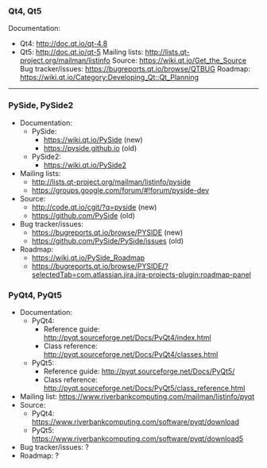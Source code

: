 ### Qt4, Qt5

Documentation:
  * Qt4: http://doc.qt.io/qt-4.8
  * Qt5: http://doc.qt.io/qt-5
Mailing lists: http://lists.qt-project.org/mailman/listinfo
Source: https://wiki.qt.io/Get_the_Source
Bug tracker/issues: https://bugreports.qt.io/browse/QTBUG
Roadmap: https://wiki.qt.io/Category:Developing_Qt::Qt_Planning

___

### PySide, PySide2

* Documentation:
  * PySide:
	  * https://wiki.qt.io/PySide (new)
	  * https://pyside.github.io (old)
  * PySide2:
      * https://wiki.qt.io/PySide2
* Mailing lists:
  * http://lists.qt-project.org/mailman/listinfo/pyside
  * https://groups.google.com/forum/#!forum/pyside-dev
* Source:
  * http://code.qt.io/cgit/?q=pyside (new)
  * https://github.com/PySide (old)
* Bug tracker/issues:
  * https://bugreports.qt.io/browse/PYSIDE (new)
  * https://github.com/PySide/PySide/issues (old)
* Roadmap:
  * https://wiki.qt.io/PySide_Roadmap
  * https://bugreports.qt.io/browse/PYSIDE/?selectedTab=com.atlassian.jira.jira-projects-plugin:roadmap-panel

### PyQt4, PyQt5

* Documentation:
  * PyQt4:
	  * Reference guide: http://pyqt.sourceforge.net/Docs/PyQt4/index.html
	  * Class reference: http://pyqt.sourceforge.net/Docs/PyQt4/classes.html
  * PyQt5:
	  * Reference guide: http://pyqt.sourceforge.net/Docs/PyQt5/
	  * Class reference: http://pyqt.sourceforge.net/Docs/PyQt5/class_reference.html
* Mailing list: https://www.riverbankcomputing.com/mailman/listinfo/pyqt
* Source:
  * PyQt4: https://www.riverbankcomputing.com/software/pyqt/download
  * PyQt5: https://www.riverbankcomputing.com/software/pyqt/download5
* Bug tracker/issues: ?
* Roadmap: ?
